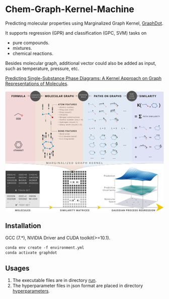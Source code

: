 # Chem-Graph-Kernel-Machine
Predicting molecular properties using Marginalized Graph Kernel, [GraphDot](https://github.com/yhtang/GraphDot).

It supports regression (GPR) and classification (GPC, SVM) tasks on
* pure compounds.
* mixtures.
* chemical reactions.

Besides molecular graph, additional vector could also be added as input, such as 
temperature, pressure, etc.

[Predicting Single-Substance Phase Diagrams: A Kernel Approach on Graph Representations of Molecules](https://doi.org/10.1021/acs.jpca.1c02391).

<div align="center">
<p><img src="docs/picture/overview.png" width="1000"/></p>
</div> 

## Installation
GCC (7.*), NVIDIA Driver and CUDA toolkit(>=10.1).  
```
conda env create -f environment.yml
conda activate graphdot
```
## Usages
1. The executable files are in directory [run](https://github.com/Xiangyan93/ChemML/tree/main/run).
2. The hyperparameter files in json format are placed in directory [hyperparameters](https://github.com/Xiangyan93/ChemML/tree/main/hyperparameters).
